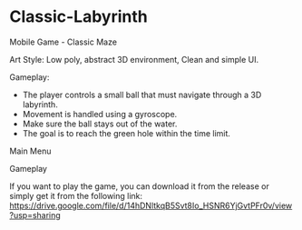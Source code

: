 # Classic-Labyrinth
 Mobile Game - Classic Maze

Art Style: Low poly, abstract 3D environment, Clean and simple UI. 

Gameplay:

- The player controls a small ball that must navigate through a 3D labyrinth. 
- Movement is handled using a gyroscope. 
- Make sure the ball stays out of the water. 
- The goal is to reach the green hole within the time limit.

Main Menu

Gameplay

If you want to play the game, you can download it from the release or simply get it from the following link:
https://drive.google.com/file/d/14hDNltkqB5Svt8Io_HSNR6YjGvtPFr0v/view?usp=sharing
